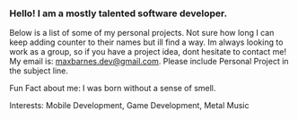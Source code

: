 ### Hello! I am a mostly talented software developer. 

Below is a list of some of my personal projects. Not sure how long I can keep adding counter to their names but ill find a way. Im always looking to work as a group, so if you have a project idea, dont hesitate to contact me! My email is: maxbarnes.dev@gmail.com. Please include Personal Project in the subject line. 

Fun Fact about me: I was born without a sense of smell. 

Interests: Mobile Development, Game Development, Metal Music

<!--
**MaxBDGAF/MaxBDGAF** is a ✨ _special_ ✨ repository because its `README.md` (this file) appears on your GitHub profile.

Here are some ideas to get you started:

- 🔭 I’m currently working on ...
- 🌱 I’m currently learning ...
- 👯 I’m looking to collaborate on ...
- 🤔 I’m looking for help with ...
- 💬 Ask me about ...
- 📫 How to reach me: ...
- 😄 Pronouns: ...
- ⚡ Fun fact: ...
-->
